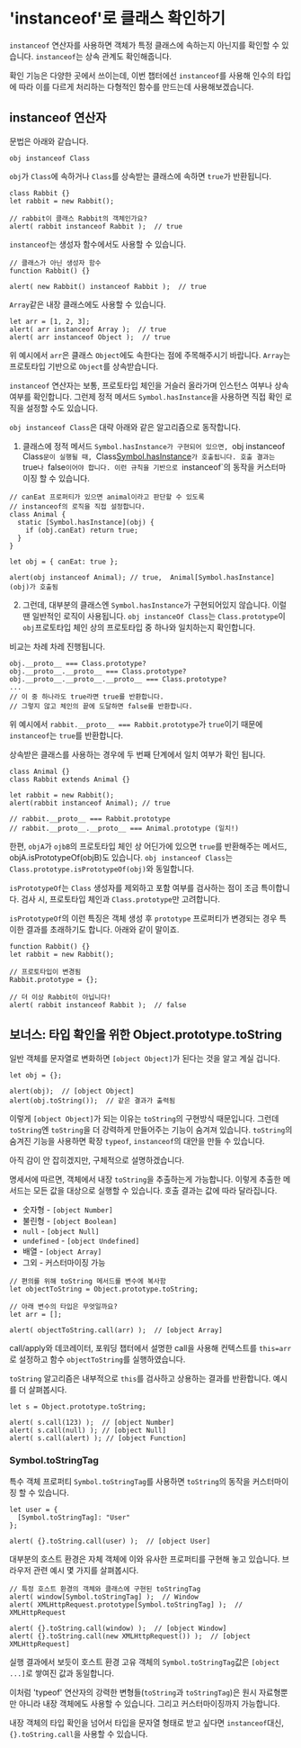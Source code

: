 # 'instanceof'로 클래스 확인하기

`instanceof` 연산자를 사용하면 객체가 특정 클래스에 속하는지 아닌지를 확인할 수 있습니다. `instanceof`는 상속 관계도 확인해줍니다.   
   
확인 기능은 다양한 곳에서 쓰이는데, 이번 챕터에선 `instanceof`를 사용해 인수의 타입에 따라 이를 다르게 처리하는 다형적인 함수를 만드는데 사용해보겠습니다.



## instanceof 연산자

문법은 아래와 같습니다.
```
obj instanceof Class
```
`obj`가 `Class`에 속하거나 `Class`를 상속받는 클래스에 속하면 `true`가 반환됩니다.   
```
class Rabbit {}
let rabbit = new Rabbit();

// rabbit이 클래스 Rabbit의 객체인가요?
alert( rabbit instanceof Rabbit );  // true
```
`instanceof`는 생성자 함수에서도 사용할 수 있습니다.
```
// 클래스가 아닌 생성자 함수
function Rabbit() {}

alert( new Rabbit() instanceof Rabbit );  // true
```
`Array`같은 내장 클래스에도 사용할 수 있습니다.
```
let arr = [1, 2, 3];
alert( arr instanceof Array );  // true
alert( arr instanceof Object );  // true
```
위 예시에서 `arr`은 클래스 `Object`에도 속한다는 점에 주목해주시기 바랍니다. `Array`는 프로토타입 기반으로 `Object`를 상속받습니다.   
   
`instanceof` 연산자는 보통, 프로토타입 체인을 거슬러 올라가며 인스턴스 여부나 상속 여부를 확인합니다. 그런제 정적 메서드 `Symbol.hasInstance`을 사용하면 직접 확인 로직을 설정할 수도 있습니다.   
   
`obj instanceof Class`은 대략 아래와 같은 알고리즘으로 동작합니다.

1. 클래스에 정적 메서드 `Symbol.hasInstance가 구현되어 있으면, `obj instanceof Class`문이 실행될 때, `Class[Symbol.hasInstance](obj)`가 호출됩니다. 호출 결과는 `true`나 `false`이어야 합니다. 이런 규칙을 기반으로 `instanceof`의 동작을 커스터마이징 할 수 있습니다.   
   
```
// canEat 프로퍼티가 있으면 animal이라고 판단할 수 있도록
// instanceof의 로직을 직접 설정합니다.
class Animal {
  static [Symbol.hasInstance](obj) {
    if (obj.canEat) return true;
  }
}

let obj = { canEat: true };

alert(obj instanceof Animal); // true,  Animal[Symbol.hasInstance](obj)가 호출됨
```

2. 그런데, 대부분의 클래스엔 `Symbol.hasInstance`가 구현되어있지 않습니다. 이럴 땐 일반적인 로직이 사용됩니다. `obj instanceOf Class`는 `Class.prototype`이 `obj`프로토타입 체인 상의 프로토타입 중 하나와 일치하는지 확인합니다.   
   
비교는 차례 차레 진행됩니다.   
```
obj.__proto__ === Class.prototype?
obj.__proto__.__proto__ === Class.prototype?
obj.__proto__.__proto__.__proto__ === Class.prototype?
...
// 이 중 하나라도 true라면 true를 반환합니다.
// 그렇지 않고 체인의 끝에 도달하면 false를 반환합니다.
```
위 예시에서 `rabbit.__proto__ === Rabbit.prototype`가 `true`이기 때문에 `instanceof`는 `true`를 반환합니다.   
   
상속받은 클래스를 사용하는 경우에 두 번째 단계에서 일치 여부가 확인 됩니다.
```
class Animal {}
class Rabbit extends Animal {}

let rabbit = new Rabbit();
alert(rabbit instanceof Animal); // true

// rabbit.__proto__ === Rabbit.prototype
// rabbit.__proto__.__proto__ === Animal.prototype (일치!)
```
한편, `objA`가 `ojbB`의 프로토타입 체인 상 어딘가에 있으면 `true`를 반환해주는 메서드, objA.isPrototypeOf(objB)도 있습니다. `obj instanceof Class`는 `Class.prototype.isPrototypeOf(obj)`와 동일합니다.   
   
`isPrototypeOf`는 `Class` 생성자를 제외하고 포함 여부를 검사하는 점이 조금 특이합니다. 검사 시, 프로토타입 체인과 `Class.prototype`만 고려합니다.   
   
`isPrototypeOf`의 이런 특징은 객체 생성 후 `prototype` 프로퍼티가 변경되는 경우 특이한 결과를 초래하기도 합니다. 아래와 같이 말이죠.
```
function Rabbit() {}
let rabbit = new Rabbit();

// 프로토타입이 변경됨
Rabbit.prototype = {};

// 더 이상 Rabbit이 아닙니다!
alert( rabbit instanceof Rabbit );  // false
```



## 보너스: 타입 확인을 위한 Object.prototype.toString

일반 객체를 문자열로 변화하면 `[object Object]`가 된다는 것을 알고 계실 겁니다.
```
let obj = {};

alert(obj);  // [object Object]
alert(obj.toString());  // 같은 결과가 출력됨
```
이렇게 `[object Object]`가 되는 이유는 `toString`의 구현방식 때문입니다. 그런데 `toString`엔 `toString`을 더 강력하게 만들어주는 기능이 숨겨져 있습니다. `toString`의 숨겨진 기능을 사용하면 확장 `typeof`, `instanceof`의 대안을 만들 수 있습니다.   
   
아직 감이 안 잡히겠지만, 구체적으로 설명하겠습니다.   
   
명세서에 따르면, 객체에서 내장 `toString`을 추출하는게 가능합니다. 이렇게 추출한 메서드는 모든 값을 대상으로 실행할 수 있습니다. 호출 결과는 값에 따라 달라집니다.   
   
- 숫자형 - `[object Number]`
- 불린형 - `[object Boolean]`
- `null` - `[object Null]`
- `undefined` - `[object Undefined]`
- 배열 - `[object Array]`
- 그외 - 커스터마이징 가능

```
// 편의를 위해 toString 메서드를 변수에 복사함
let objectToString = Object.prototype.toString;

// 아래 변수의 타입은 무엇일까요?
let arr = [];

alert( objectToString.call(arr) );  // [object Array]
```

call/apply와 데코레이터, 포워딩 챕터에서 설명한 call을 사용해 컨텍스트를 `this=arr`로 설정하고 함수 `objectToString`를 실행하였습니다.   
   
`toString` 알고리즘은 내부적으로 `this`를 검사하고 상용하는 결과를 반환합니다. 예시를 더 살펴봅시다.

```
let s = Object.prototype.toString;

alert( s.call(123) );  // [object Number]
alert( s.call(null) ); // [object Null]
alert( s.call(alert) ); // [object Function]
```

### Symbol.toStringTag

특수 객체 프로퍼티 `Symbol.toStringTag`를 사용하면 `toString`의 동작을 커스터마이징 할 수 있습니다.   
   
```
let user = {
  [Symbol.toStringTag]: "User"
};

alert( {}.toString.call(user) );  // [object User]
```

대부분의 호스트 환경은 자체 객체에 이와 유사한 프로퍼티를 구현해 놓고 있습니다. 브라우저 관련 예시 몇 가지를 살펴봅시다.   
   
```
// 특정 호스트 환경의 객체와 클래스에 구현된 toStringTag
alert( window[Symbol.toStringTag] );  // Window
alert( XMLHttpRequest.prototype[Symbol.toStringTag] );  // XMLHttpRequest

alert( {}.toString.call(window) );  // [object Window]
alert( {}.toString.call(new XMLHttpRequest()) );  // [object XMLHttpRequest]
```
   
실행 결과에서 보듯이 호스트 환경 고유 객체의 `Symbol.toStringTag`값은 `[object ...]`로 쌓여진 값과 동일합니다.   
   
이처럼 'typeof' 연산자의 강력한 변형들(`toString`과 `toStringTag`)은 원시 자료형뿐만 아니라 내장 객체에도 사용할 수 있습니다. 그리고 커스터마이징까지 가능합니다.   
   
내장 객체의 타입 확인을 넘어서 타입을 문자열 형태로 받고 싶다면 `instanceof`대신, `{}.toString.call`을 사용할 수 있습니다.
